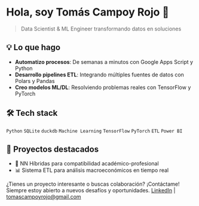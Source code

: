 # Hola, soy Tomás Campoy Rojo 👋
> Data Scientist & ML Engineer transformando datos en soluciones

## 💡 Lo que hago
- **Automatizo procesos**: De semanas a minutos con Google Apps Script y Python
- **Desarrollo pipelines ETL**: Integrando múltiples fuentes de datos con Polars y Pandas
- **Creo modelos ML/DL**: Resolviendo problemas reales con TensorFlow y PyTorch

## 🛠️ Tech stack
`Python` `SQLite` `duckdb` `Machine Learning` `TensorFlow` `PyTorch` `ETL` `Power BI`

## 🚀 Proyectos destacados
- 🧠 NN Híbridas para compatibilidad académico-profesional
- 📊 Sistema ETL para análisis macroeconómicos en tiempo real

¿Tienes un proyecto interesante o buscas colaboración? ¡Contáctame! Siempre estoy abierto a nuevos desafíos y oportunidades.
[LinkedIn](https://linkedin.com/in/tommcrojo) | tomascampoyrojo@gmail.com
